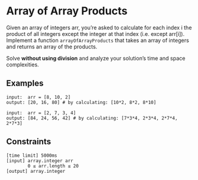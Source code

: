 # Array of Array Products

Given an array of integers arr, you’re asked to calculate for each index i the product 
of all integers except the integer at that index (i.e. except arr[i]). 
Implement a function `arrayOfArrayProducts` that takes an array of integers and returns an array of the products.

Solve **without using division** and analyze your solution’s time and space complexities.

## Examples
```
input:  arr = [8, 10, 2]
output: [20, 16, 80] # by calculating: [10*2, 8*2, 8*10]

input:  arr = [2, 7, 3, 4]
output: [84, 24, 56, 42] # by calculating: [7*3*4, 2*3*4, 2*7*4, 2*7*3]
```

## Constraints
```
[time limit] 5000ms
[input] array.integer arr
        0 ≤ arr.length ≤ 20
[output] array.integer
```
